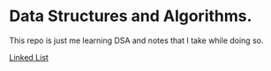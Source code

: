 # Data Structures and Algorithms.

This repo is just me learning DSA and notes that I take while doing so.

[Linked List](/DSA/LinkedList/)
